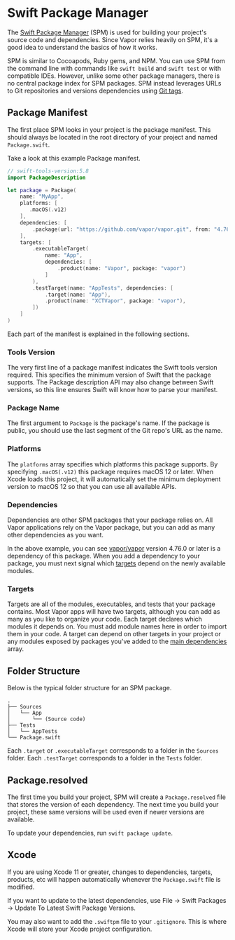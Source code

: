 # Swift Package Manager

The [Swift Package Manager](https://swift.org/package-manager/) (SPM) is used for building your project's source code and dependencies. Since Vapor relies heavily on SPM, it's a good idea to understand the basics of how it works.

SPM is similar to Cocoapods, Ruby gems, and NPM. You can use SPM from the command line with commands like `swift build` and `swift test` or with compatible IDEs. However, unlike some other package managers, there is no central package index for SPM packages. SPM instead leverages URLs to Git repositories and versions dependencies using [Git tags](https://git-scm.com/book/en/v2/Git-Basics-Tagging). 

## Package Manifest

The first place SPM looks in your project is the package manifest. This should always be located in the root directory of your project and named `Package.swift`.

Take a look at this example Package manifest.

```swift
// swift-tools-version:5.8
import PackageDescription

let package = Package(
    name: "MyApp",
    platforms: [
       .macOS(.v12)
    ],
    dependencies: [
        .package(url: "https://github.com/vapor/vapor.git", from: "4.76.0"),
    ],
    targets: [
        .executableTarget(
            name: "App",
            dependencies: [
                .product(name: "Vapor", package: "vapor")
            ]
        ),
        .testTarget(name: "AppTests", dependencies: [
            .target(name: "App"),
            .product(name: "XCTVapor", package: "vapor"),
        ])
    ]
)
```

Each part of the manifest is explained in the following sections.

### Tools Version

The very first line of a package manifest indicates the Swift tools version required. This specifies the minimum version of Swift that the package supports. The Package description API may also change between Swift versions, so this line ensures Swift will know how to parse your manifest. 

### Package Name

The first argument to `Package` is the package's name. If the package is public, you should use the last segment of the Git repo's URL as the name.

### Platforms

The `platforms` array specifies which platforms this package supports. By specifying `.macOS(.v12)` this package requires macOS 12 or later. When Xcode loads this project, it will automatically set the minimum deployment version to macOS 12 so that you can use all available APIs.

### Dependencies

Dependencies are other SPM packages that your package relies on. All Vapor applications rely on the Vapor package, but you can add as many other dependencies as you want.

In the above example, you can see [vapor/vapor](https://github.com/vapor/vapor) version 4.76.0 or later is a dependency of this package. When you add a dependency to your package, you must next signal which [targets](#targets) depend on
the newly available modules.

### Targets

Targets are all of the modules, executables, and tests that your package contains. Most Vapor apps will have two targets, although you can add as many as you like to organize your code. Each target declares which modules it depends on. You must add module names here in order to import them in your code. A target can depend on other targets in your project or any modules exposed by packages you've added to
the [main dependencies](#dependencies) array.

## Folder Structure

Below is the typical folder structure for an SPM package.

```
.
├── Sources
│   └── App
│       └── (Source code)
├── Tests
│   └── AppTests
└── Package.swift
```

Each `.target` or `.executableTarget` corresponds to a folder in the `Sources` folder. 
Each `.testTarget` corresponds to a folder in the `Tests` folder.

## Package.resolved

The first time you build your project, SPM will create a `Package.resolved` file that stores the version of each dependency. The next time you build your project, these same versions will be used even if newer versions are available. 

To update your dependencies, run `swift package update`.

## Xcode

If you are using Xcode 11 or greater, changes to dependencies, targets, products, etc will happen automatically whenever the `Package.swift` file is modified. 

If you want to update to the latest dependencies, use File &rarr; Swift Packages &rarr; Update To Latest Swift Package Versions.

You may also want to add the `.swiftpm` file to your `.gitignore`. This is where Xcode will store your Xcode project configuration.
